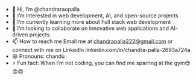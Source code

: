 - 👋 Hi, I’m @chandraraopalla
- 👀 I’m interested in web development, AI, and open-source projects
- 🌱 I’m currently learning more about Full stack web development
- 💞️ I’m looking to collaborate on innovative web applications and AI-driven projects.
- 📫 How to reach me Email me at chandrapalla222@gmail.com or connect with me on LinkedIn linkedin.com/in/chandra-palla-2693a724a
- 😄 Pronouns: chandu
- ⚡ Fun fact: When I’m not coding, you can find me sparring at the gym😍😍😍

<!---
chandraraopalla/chandraraopalla is a ✨ special ✨ repository because its `README.md` (this file) appears on your GitHub profile.
You can click the Preview link to take a look at your changes.
--->
